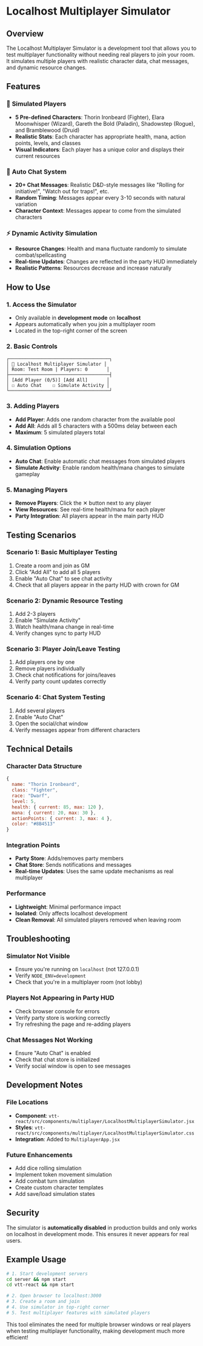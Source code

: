# Localhost Multiplayer Simulator

## Overview

The Localhost Multiplayer Simulator is a development tool that allows you to test multiplayer functionality without needing real players to join your room. It simulates multiple players with realistic character data, chat messages, and dynamic resource changes.

## Features

### 🤖 **Simulated Players**
- **5 Pre-defined Characters**: Thorin Ironbeard (Fighter), Elara Moonwhisper (Wizard), Gareth the Bold (Paladin), Shadowstep (Rogue), and Bramblewood (Druid)
- **Realistic Stats**: Each character has appropriate health, mana, action points, levels, and classes
- **Visual Indicators**: Each player has a unique color and displays their current resources

### 💬 **Auto Chat System**
- **20+ Chat Messages**: Realistic D&D-style messages like "Rolling for initiative!", "Watch out for traps!", etc.
- **Random Timing**: Messages appear every 3-10 seconds with natural variation
- **Character Context**: Messages appear to come from the simulated characters

### ⚡ **Dynamic Activity Simulation**
- **Resource Changes**: Health and mana fluctuate randomly to simulate combat/spellcasting
- **Real-time Updates**: Changes are reflected in the party HUD immediately
- **Realistic Patterns**: Resources decrease and increase naturally

## How to Use

### 1. **Access the Simulator**
- Only available in **development mode** on **localhost**
- Appears automatically when you join a multiplayer room
- Located in the top-right corner of the screen

### 2. **Basic Controls**
```
┌─────────────────────────────────────┐
│ 🤖 Localhost Multiplayer Simulator │
│ Room: Test Room | Players: 0       │
├─────────────────────────────────────┤
│ [Add Player (0/5)] [Add All]       │
│ ☐ Auto Chat    ☐ Simulate Activity │
└─────────────────────────────────────┘
```

### 3. **Adding Players**
- **Add Player**: Adds one random character from the available pool
- **Add All**: Adds all 5 characters with a 500ms delay between each
- **Maximum**: 5 simulated players total

### 4. **Simulation Options**
- **Auto Chat**: Enable automatic chat messages from simulated players
- **Simulate Activity**: Enable random health/mana changes to simulate gameplay

### 5. **Managing Players**
- **Remove Players**: Click the ✕ button next to any player
- **View Resources**: See real-time health/mana for each player
- **Party Integration**: All players appear in the main party HUD

## Testing Scenarios

### **Scenario 1: Basic Multiplayer Testing**
1. Create a room and join as GM
2. Click "Add All" to add all 5 players
3. Enable "Auto Chat" to see chat activity
4. Check that all players appear in the party HUD with crown for GM

### **Scenario 2: Dynamic Resource Testing**
1. Add 2-3 players
2. Enable "Simulate Activity"
3. Watch health/mana change in real-time
4. Verify changes sync to party HUD

### **Scenario 3: Player Join/Leave Testing**
1. Add players one by one
2. Remove players individually
3. Check chat notifications for joins/leaves
4. Verify party count updates correctly

### **Scenario 4: Chat System Testing**
1. Add several players
2. Enable "Auto Chat"
3. Open the social/chat window
4. Verify messages appear from different characters

## Technical Details

### **Character Data Structure**
```javascript
{
  name: "Thorin Ironbeard",
  class: "Fighter",
  race: "Dwarf", 
  level: 5,
  health: { current: 85, max: 120 },
  mana: { current: 20, max: 30 },
  actionPoints: { current: 3, max: 4 },
  color: "#8B4513"
}
```

### **Integration Points**
- **Party Store**: Adds/removes party members
- **Chat Store**: Sends notifications and messages
- **Real-time Updates**: Uses the same update mechanisms as real multiplayer

### **Performance**
- **Lightweight**: Minimal performance impact
- **Isolated**: Only affects localhost development
- **Clean Removal**: All simulated players removed when leaving room

## Troubleshooting

### **Simulator Not Visible**
- Ensure you're running on `localhost` (not 127.0.0.1)
- Verify `NODE_ENV=development`
- Check that you're in a multiplayer room (not lobby)

### **Players Not Appearing in Party HUD**
- Check browser console for errors
- Verify party store is working correctly
- Try refreshing the page and re-adding players

### **Chat Messages Not Working**
- Ensure "Auto Chat" is enabled
- Check that chat store is initialized
- Verify social window is open to see messages

## Development Notes

### **File Locations**
- **Component**: `vtt-react/src/components/multiplayer/LocalhostMultiplayerSimulator.jsx`
- **Styles**: `vtt-react/src/components/multiplayer/LocalhostMultiplayerSimulator.css`
- **Integration**: Added to `MultiplayerApp.jsx`

### **Future Enhancements**
- Add dice rolling simulation
- Implement token movement simulation
- Add combat turn simulation
- Create custom character templates
- Add save/load simulation states

## Security

The simulator is **automatically disabled** in production builds and only works on localhost in development mode. This ensures it never appears for real users.

## Example Usage

```bash
# 1. Start development servers
cd server && npm start
cd vtt-react && npm start

# 2. Open browser to localhost:3000
# 3. Create a room and join
# 4. Use simulator in top-right corner
# 5. Test multiplayer features with simulated players
```

This tool eliminates the need for multiple browser windows or real players when testing multiplayer functionality, making development much more efficient!
